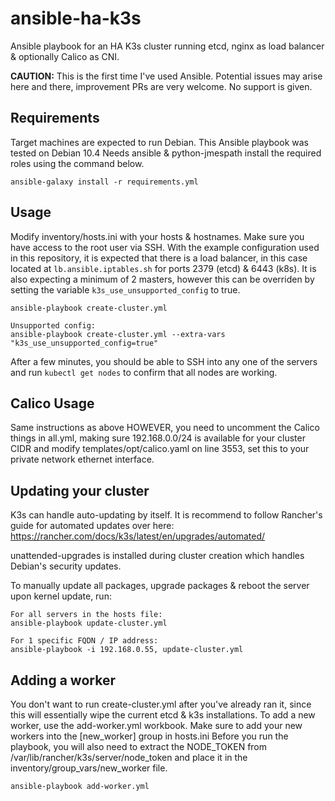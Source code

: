 # ansible-ha-k3s
Ansible playbook for an HA K3s cluster running etcd, nginx as load balancer & optionally Calico as CNI.

**CAUTION:** This is the first time I've used Ansible. Potential issues may arise here and there, improvement PRs are very welcome. No support is given.

## Requirements

Target machines are expected to run Debian. This Ansible playbook was tested on Debian 10.4
Needs ansible & python-jmespath install the required roles using the command below.

```
ansible-galaxy install -r requirements.yml
```

## Usage

Modify inventory/hosts.ini with your hosts & hostnames. Make sure you have access to the root user via SSH.
With the example configuration used in this repository, it is expected that there is a load balancer, in this case located at `lb.ansible.iptables.sh` for ports 2379 (etcd) & 6443 (k8s). It is also expecting a minimum of 2 masters, however this can be overriden by setting the variable `k3s_use_unsupported_config` to true.

```
ansible-playbook create-cluster.yml

Unsupported config:
ansible-playbook create-cluster.yml --extra-vars "k3s_use_unsupported_config=true"
```

After a few minutes, you should be able to SSH into any one of the servers and run `kubectl get nodes` to confirm that all nodes are working.

## Calico Usage

Same instructions as above HOWEVER, you need to uncomment the Calico things in all.yml, making sure 192.168.0.0/24 is available for your cluster CIDR and modify templates/opt/calico.yaml on line 3553, set this to your private network ethernet interface.

## Updating your cluster

K3s can handle auto-updating by itself. It is recommend to follow Rancher's guide for automated updates over here: https://rancher.com/docs/k3s/latest/en/upgrades/automated/

unattended-upgrades is installed during cluster creation which handles Debian's security updates.

To manually update all packages, upgrade packages & reboot the server upon kernel update, run:

```
For all servers in the hosts file:
ansible-playbook update-cluster.yml

For 1 specific FQDN / IP address:
ansible-playbook -i 192.168.0.55, update-cluster.yml
```

## Adding a worker

You don't want to run create-cluster.yml after you've already ran it, since this will essentially wipe the current etcd & k3s installations.
To add a new worker, use the add-worker.yml workbook. Make sure to add your new workers into the [new_worker] group in hosts.ini
Before you run the playbook, you will also need to extract the NODE_TOKEN from /var/lib/rancher/k3s/server/node_token and place it in the inventory/group_vars/new_worker file.

```
ansible-playbook add-worker.yml
```
